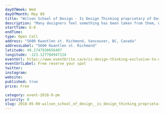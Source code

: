 ```yaml
---
dayOfWeek: Wed
dayOfMonth: May 09
title: "Wilson School of Design - Is Design Thinking proprietary of Designers?"
description: "Many designers feel something has been taken from them, when professionals outside the design field talk and teach Design Thinking. But should they really? This talk would encourage the audience to participate in a conversation, where the conventional idea of Design will be challenged, and a wider understanding of the future role of designers in a complex and digital world will be explored."
startTime: 6-8
endTime: 
type: Open Call
address: "5600 Kwantlen st. Richmond, Vancouver, BC, Canada"
addressLabel: "5600 Kwantlen st. Richmond"
latitude: 49.1747930656487
longitude: -123.127784947124
eventUrl: https://www.eventbrite.ca/e/is-design-thinking-exclusive-to-designers-tickets-45121518677
eventUrlLabel: Free reserve your spot
twitter: 
instagram: 
website: 
published: true
price: Free

category: event-2018-9-pm
priority: 0
slug: 2018-05-09-wilson_school_of_design__is_design_thinking_proprietary_of_designers
---
```


